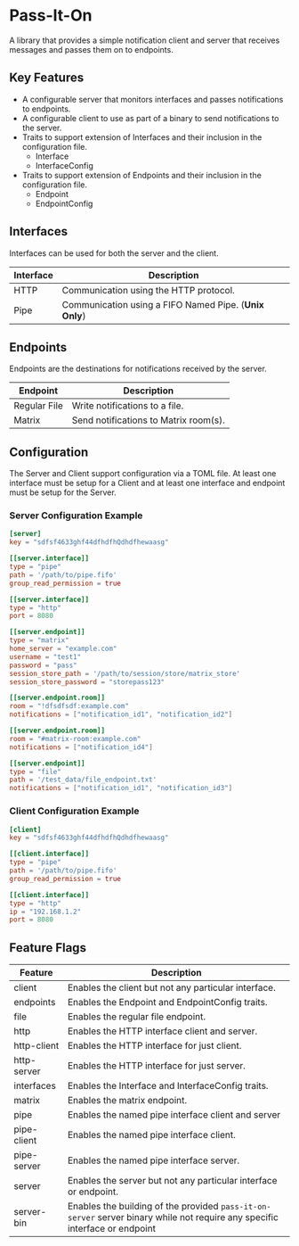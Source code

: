 # Pass-It-On
A library that provides a simple notification client and server that receives messages and passes them on to endpoints.


## Key Features 
- A configurable server that monitors interfaces and passes notifications to endpoints.
- A configurable client to use as part of a binary to send notifications to the server.
- Traits to support extension of Interfaces and their inclusion in the configuration file.
  - Interface
  - InterfaceConfig
- Traits to support extension of Endpoints and their inclusion in the configuration file.
  - Endpoint
  - EndpointConfig


## Interfaces
Interfaces can be used for both the server and the client.

| Interface | Description                                            |
|-----------|--------------------------------------------------------|
| HTTP      | Communication using the HTTP protocol.                 |
| Pipe      | Communication using a FIFO Named Pipe. (**Unix Only**) |


## Endpoints
Endpoints are the destinations for notifications received by the server.

| Endpoint     | Description                           |
|--------------|---------------------------------------|
| Regular File | Write notifications to a file.        |
| Matrix       | Send notifications to Matrix room(s). |

## Configuration
The Server and Client support configuration via a TOML file.
At least one interface must be setup for a Client and at least one interface and endpoint
must be setup for the Server.


### Server Configuration Example
```toml
[server]
key = "sdfsf4633ghf44dfhdfhQdhdfhewaasg"

[[server.interface]]
type = "pipe"
path = '/path/to/pipe.fifo'
group_read_permission = true

[[server.interface]]
type = "http"
port = 8080

[[server.endpoint]]
type = "matrix"
home_server = "example.com"
username = "test1"
password = "pass"
session_store_path = '/path/to/session/store/matrix_store'
session_store_password = "storepass123"

[[server.endpoint.room]]
room = "!dfsdfsdf:example.com"
notifications = ["notification_id1", "notification_id2"]

[[server.endpoint.room]]
room = "#matrix-room:example.com"
notifications = ["notification_id4"]

[[server.endpoint]]
type = "file"
path = '/test_data/file_endpoint.txt'
notifications = ["notification_id1", "notification_id3"]
```

### Client Configuration Example
```toml
[client]
key = "sdfsf4633ghf44dfhdfhQdhdfhewaasg"

[[client.interface]]
type = "pipe"
path = '/path/to/pipe.fifo'
group_read_permission = true

[[client.interface]]
type = "http"
ip = "192.168.1.2"
port = 8080
```


## Feature Flags

| Feature     | Description                                                                                                                 |
|-------------|-----------------------------------------------------------------------------------------------------------------------------|
| client      | Enables the client but not any particular interface.                                                                        |
| endpoints   | Enables the Endpoint and EndpointConfig traits.                                                                             |
| file        | Enables the regular file endpoint.                                                                                          |
| http        | Enables the HTTP interface client and server.                                                                               |
| http-client | Enables the HTTP interface for just client.                                                                                 |
| http-server | Enables the HTTP interface for just server.                                                                                 |
| interfaces  | Enables the Interface and InterfaceConfig traits.                                                                           |
| matrix      | Enables the matrix endpoint.                                                                                                |
| pipe        | Enables the named pipe interface client and server                                                                          |
| pipe-client | Enables the named pipe interface client.                                                                                    |
| pipe-server | Enables the named pipe interface server.                                                                                    |
| server      | Enables the server but not any particular interface or endpoint.                                                            |
| server-bin  | Enables the building of the provided `pass-it-on-server` server binary while not require any specific interface or endpoint |

